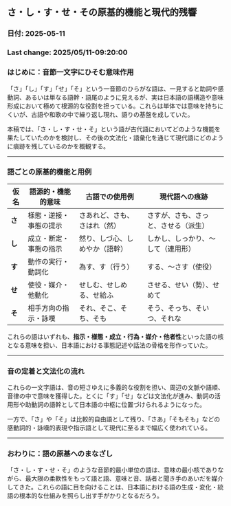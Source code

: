 ## さ・し・す・せ・その原基的機能と現代的残響

### 日付: 2025-05-11

### Last change: 2025/05/11-09:20:00

### はじめに：音節一文字にひそむ意味作用

「さ」「し」「す」「せ」「そ」という一音節のひらがな語は、一見すると助詞や感動詞、あるいは単なる語幹・語尾のように見えるが、実は日本語の語構造や意味形成において極めて根源的な役割を担っている。これらは単体では意味を持ちにくいが、古語や和歌の中で繰り返し現れ、語りの基盤を成していた。

本稿では、「さ・し・す・せ・そ」という語が古代語においてどのような機能を果たしていたのかを検討し、その後の文法化・語彙化を通じて現代語にどのように痕跡を残しているのかを概観する。

---

### 語ごとの原基的機能と用例

| 仮名   | 語源的・機能的意味     | 古語での使用例                 | 現代語への痕跡                       |
| ------ | ---------------------- | ------------------------------ | ------------------------------------ |
| **さ** | 様態・逆接・事態の提示 | さあれど、さも、さはれ（然）   | さすが、さも、さっと、させる（派生） |
| **し** | 成立・断定・事態の指示 | 然り、しづ心、しめやか（語幹） | しかし、しっかり、〜して（連用形）   |
| **す** | 動作の実行・動詞化     | 為す、す（行う）               | する、〜さす（使役）                 |
| **せ** | 使役・媒介・他動化     | せしむ、せしめる、せ給ふ       | させる、せい（勢）、せめて           |
| **そ** | 相手方向の指示・詠嘆   | それ、そこ、そち、そも         | そう、そっち、そいつ、それな         |

これらの語はいずれも、**指示・様態・成立・行為・媒介・他者性**といった語の核となる意味を担い、日本語における事態記述や話法の骨格を形作っていた。

---

### 音の定着と文法化の流れ

これらの一文字語は、音の短さゆえに多義的な役割を担い、周辺の文脈や語順、音律の中で意味を獲得した。とくに「す」「せ」などは文法化が進み、動詞の活用形や助動詞の語幹として日本語の中枢に位置づけられるようになった。

一方で、「さ」や「そ」は比較的自由語として残り、「さあ」「そもそも」などの感動詞的・詠嘆的表現や指示語として現代に至るまで幅広く使われている。

---

### おわりに：語の原基へのまなざし

「さ・し・す・せ・そ」のような音節的最小単位の語は、意味の最小核でありながら、最大限の柔軟性をもって語と語、意味と音、話者と聞き手のあいだを媒介してきた。これらの語に目を向けることは、日本語における語の生成・変化・統語の根本的な仕組みを照らし出す手がかりとなるだろう。
